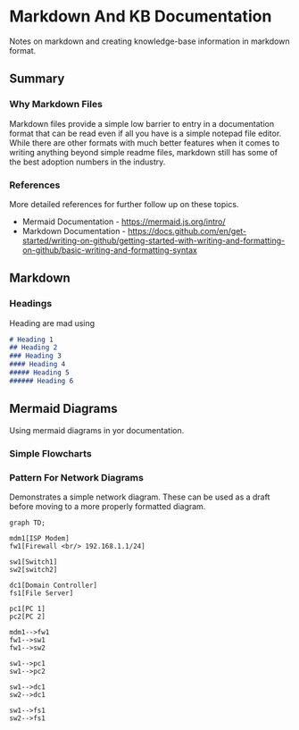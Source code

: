 Markdown And KB Documentation
=============================================
Notes on markdown and creating knowledge-base information in markdown format. 


Summary 
-----------------------------------------------------


### Why Markdown Files
Markdown files provide a simple low barrier to entry in a documentation format that can be read even if all you have is a simple notepad file editor. While there are other formats with much better features when it comes to writing anything beyond simple readme files, markdown still has some of the best adoption numbers in the industry. 


### References 
More detailed references for further follow up on these topics. 

* Mermaid Documentation - https://mermaid.js.org/intro/
* Markdown Documentation - https://docs.github.com/en/get-started/writing-on-github/getting-started-with-writing-and-formatting-on-github/basic-writing-and-formatting-syntax




Markdown 
----------------------------------------------------

### Headings

Heading are mad using 
```md
# Heading 1
## Heading 2
### Heading 3
#### Heading 4
##### Heading 5
###### Heading 6
```



Mermaid Diagrams
--------------------------------------------------
Using mermaid diagrams in yor documentation. 


### Simple Flowcharts 




### Pattern For Network Diagrams 
Demonstrates a simple network diagram. These can be used as a draft before moving to a more properly formatted diagram. 

```mermaid 
graph TD; 

mdm1[ISP Modem]
fw1[Firewall <br/> 192.168.1.1/24]

sw1[Switch1]
sw2[switch2]

dc1[Domain Controller]
fs1[File Server]

pc1[PC 1]
pc2[PC 2]

mdm1-->fw1
fw1-->sw1
fw1-->sw2

sw1-->pc1 
sw1-->pc2 

sw1-->dc1
sw2-->dc1 

sw1-->fs1
sw2-->fs1 
```





